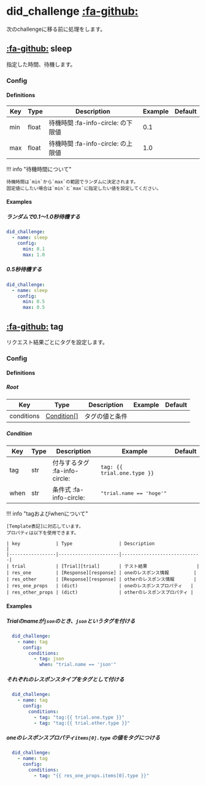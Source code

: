 did_challenge [:fa-github:][s1]
===============================

[s1]: https://github.com/tadashi-aikawa/jumeaux/tree/master/jumeaux/addons/did_challenge

次のchallengeに移る前に処理をします。


[:fa-github:][sleep] sleep
--------------------------

[sleep]: https://github.com/tadashi-aikawa/jumeaux/tree/master/jumeaux/addons/did_challenge/sleep.py

指定した時間、待機します。


### Config

#### Definitions

| Key | Type  |            Description             | Example | Default |
| --- | ----- | ---------------------------------- | ------- | ------- |
| min | float | 待機時間 :fa-info-circle: の下限値 | 0.1     |         |
| max | float | 待機時間 :fa-info-circle: の上限値 | 1.0     |         |

!!! info "待機時間について"

    待機時間は`min`から`max`の範囲でランダムに決定されます。
    固定値にしたい場合は`min`と`max`に指定したい値を設定してください。

#### Examples

##### ランダムで0.1～1.0秒待機する

```yml
did_challenge:
  - name: sleep
    config:
      min: 0.1
      max: 1.0
```

##### 0.5秒待機する

```yml
did_challenge:
  - name: sleep
    config:
      min: 0.5
      max: 0.5
```


[:fa-github:][tag] tag
----------------------

[tag]: https://github.com/tadashi-aikawa/jumeaux/tree/master/jumeaux/addons/did_challenge/tag.py

リクエスト結果ごとにタグを設定します。


### Config

#### Definitions

##### Root

| Key        | Type                      | Description    | Example | Default |
|------------|---------------------------|----------------|---------|---------|
| conditions | [Condition[]](#condition) | タグの値と条件 |         |         |

##### Condition

| Key  | Type | Description                   | Example                           | Default |
|------|------|-------------------------------|-----------------------------------|---------|
| tag  | str  | 付与するタグ :fa-info-circle: | `tag: {{ trial.one.type }}`       |         |
| when | str  | 条件式 :fa-info-circle:       | <pre>"trial.name == 'hoge'"</pre> |         |


!!! info "tagおよびwhenについて"

    [Template表記]に対応しています。
    プロパティは以下を使用できます。

    | key             | Type                 | Description                 |
    |-----------------|----------------------|-----------------------------|
    | trial           | [Trial][trial]       | テスト結果                  |
    | res_one         | [Response][response] | oneのレスポンス情報         |
    | res_other       | [Response][response] | otherのレスポンス情報       |
    | res_one_props   | (dict)               | oneのレスポンスプロパティ   |
    | res_other_props | (dict)               | otherのレスポンスプロパティ |


#### Examples

##### Trialのnameが`json`のとき、`json`というタグを付ける

```yml
  did_challenge:
    - name: tag
      config:
        conditions:
          - tag: json
            when: "trial.name == 'json'"
```

##### それぞれのレスポンスタイプをタグとして付ける

```yml
  did_challenge:
    - name: tag
      config:
        conditions:
          - tag: "tag:{{ trial.one.type }}"
          - tag: "tag:{{ trial.other.type }}"
```

##### oneのレスポンスプロパティ`items[0].type` の値をタグにつける

```yml
  did_challenge:
    - name: tag
      config:
        conditions:
          - tag: "{{ res_one_props.items[0].type }}"
```

[Template表記]: ../../template
[trial]: ../../models/trial
[response]: ../../models/response
